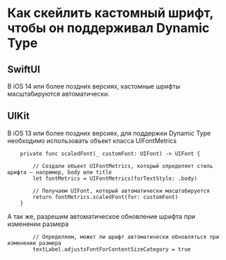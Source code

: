 # Как скейлить кастомный шрифт, чтобы он поддерживал Dynamic Type

## SwiftUI

В iOS 14 или более поздних версиях, кастомные шрифты масштабируются автоматически.





## UIKit

В iOS 13 или более поздних версиях, для поддержки Dynamic Type необходимо использовать объект класса UIFontMetrics

```
    private func scaledFont(_ customFont: UIFont) -> UIFont {
        
        // Создали объект UIFontMetrics, который определяет стиль шрифта — например, body или title
        let fontMetrics = UIFontMetrics(forTextStyle: .body)
        
        // Получаем UIFont, который автоматически масштабируется
        return fontMetrics.scaledFont(for: customFont)
    }
```

А так же, разрешим автоматическое обновление шрифта при изменении размера

```
        // Определяем, может ли шрифт автоматически обновляться при изменении размера
        textLabel.adjustsFontForContentSizeCategory = true
```



